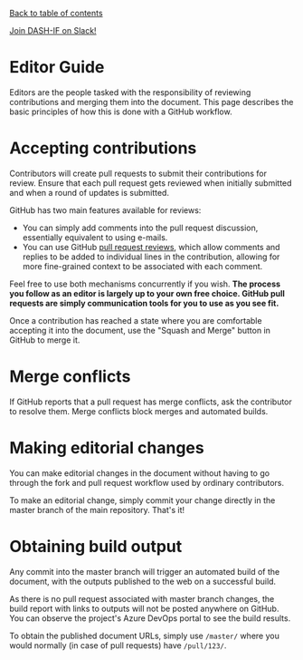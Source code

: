 [Back to table of contents](README.md)

[Join DASH-IF on Slack!](https://join.slack.com/t/dashif/shared_invite/zt-egme869x-JH~UPUuLoKJB26fw7wj3Gg)

# Editor Guide

Editors are the people tasked with the responsibility of reviewing contributions and merging them into the document. This page describes the basic principles of how this is done with a GitHub workflow.

# Accepting contributions

Contributors will create pull requests to submit their contributions for review. Ensure that each pull request gets reviewed when initially submitted and when a round of updates is submitted.

GitHub has two main features available for reviews:

* You can simply add comments into the pull request discussion, essentially equivalent to using e-mails.
* You can use GitHub [pull request reviews](https://help.github.com/articles/about-pull-request-reviews/), which allow comments and replies to be added to individual lines in the contribution, allowing for more fine-grained context to be associated with each comment.

Feel free to use both mechanisms concurrently if you wish. **The process you follow as an editor is largely up to your own free choice. GitHub pull requests are simply communication tools for you to use as you see fit.**

Once a contribution has reached a state where you are comfortable accepting it into the document, use the "Squash and Merge" button in GitHub to merge it.

# Merge conflicts

If GitHub reports that a pull request has merge conflicts, ask the contributor to resolve them. Merge conflicts block merges and automated builds.

# Making editorial changes

You can make editorial changes in the document without having to go through the fork and pull request workflow used by ordinary contributors.

To make an editorial change, simply commit your change directly in the master branch of the main repository. That's it!

# Obtaining build output

Any commit into the master branch will trigger an automated build of the document, with the outputs published to the web on a successful build.

As there is no pull request associated with master branch changes, the build report with links to outputs will not be posted anywhere on GitHub. You can observe the project's Azure DevOps portal to see the build results.

To obtain the published document URLs, simply use `/master/` where you would normally (in case of pull requests) have `/pull/123/`.
